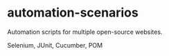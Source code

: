 # automation-scenarios
Automation scripts for multiple open-source websites. 

Selenium, JUnit, Cucumber, POM
